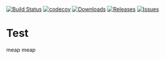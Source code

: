 [![Build Status](https://travis-ci.org/paprickar/ifconfig.svg?branch=master)](https://travis-ci.org/paprickar/ifconfig)
[![codecov](https://codecov.io/gh/paprickar/ifconfig/branch/master/graph/badge.svg)](https://codecov.io/gh/paprickar/ifconfig)
[![Downloads](https://img.shields.io/github/downloads/paprickar/ifconfig/total.svg)](https://github.com/paprickar/ifconfig)
[![Releases](https://img.shields.io/github/release/paprickar/ifconfig.svg)](https://github.com/paprickar/ifconfig)
[![Issues](https://img.shields.io/github/issues/paprickar/ifconfig.svg)](https://github.com/paprickar/ifconfig)

# Test
meap
meap
